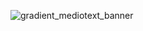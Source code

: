 

![gradient_mediotext_banner](https://github.com/salemo5m/salemo5m/assets/132095992/b98c4a3d-b3a1-480b-855e-e7ae42e7b8c0)
